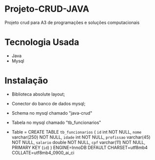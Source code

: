 # Projeto-CRUD-JAVA

Projeto crud para A3 de programações e soluções computacionais

# Tecnologia Usada

- Java
- Mysql

# Instalação

- Biblioteca absolute layout;
- Conector do banco de dados mysql;
- Schema no mysql chamado "java-crud"
- Tabela no mysql chamado "tb_funcionarios"

- Table = CREATE TABLE `tb_funcionarios` (
  `id` int NOT NULL,
  `nome` varchar(250) NOT NULL,
  `idade` int NOT NULL,
  `profissao` varchar(45) NOT NULL,
  `salario` double NOT NULL,
  `cpf` varchar(11) NOT NULL,
  PRIMARY KEY (`id`)
  ) ENGINE=InnoDB DEFAULT CHARSET=utf8mb4 COLLATE=utf8mb4_0900_ai_ci
